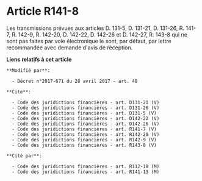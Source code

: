 # Article R141-8

Les transmissions prévues aux articles D. 131-5, D. 131-21, D. 131-26, R. 141-7, R. 142-9, R. 142-20, D. 142-22, D. 142-26 et
D. 142-27, R. 143-8 qui ne sont pas faites par voie électronique le sont, par défaut, par lettre recommandée avec demande
d'avis de réception.

**Liens relatifs à cet article**

	**Modifié par**:

	  - Décret n°2017-671 du 28 avril 2017 - art. 48

	**Cite**:

	  - Code des juridictions financières - art. D131-21 (V)
	  - Code des juridictions financières - art. D131-26 (V)
	  - Code des juridictions financières - art. D131-5 (V)
	  - Code des juridictions financières - art. D142-22 (V)
	  - Code des juridictions financières - art. D142-26 (V)
	  - Code des juridictions financières - art. R141-7 (V)
	  - Code des juridictions financières - art. R142-20 (V)
	  - Code des juridictions financières - art. R142-9 (V)
	  - Code des juridictions financières - art. R143-8 (V)

	**Cité par**:

	  - Code des juridictions financières - art. R112-18 (M)
	  - Code des juridictions financières - art. R141-13 (M)
